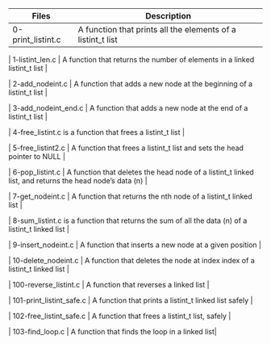 | Files | Description |
|---------------|---------------|
| 0-print_listint.c | A function that prints all the elements of a listint_t list |

| 1-listint_len.c | A function that returns the number of elements in a linked listint_t list |

| 2-add_nodeint.c | A function that adds a new node at the beginning of a listint_t list |

| 3-add_nodeint_end.c | A function that adds a new node at the end of a listint_t list |

| 4-free_listint.c is a function that frees a listint_t list |

| 5-free_listint2.c | A function that frees a listint_t list and sets the head pointer to NULL |

| 6-pop_listint.c | A function that deletes the head node of a listint_t linked list, and returns the head node’s data (n) |

| 7-get_nodeint.c | A function that returns the nth node of a listint_t linked list |

| 8-sum_listint.c is a function that returns the sum of all the data (n) of a listint_t linked list |

| 9-insert_nodeint.c | A function that inserts a new node at a given position |

| 10-delete_nodeint.c | A function that deletes the node at index index of a listint_t linked list |

| 100-reverse_listint.c | A function that reverses a linked list |

| 101-print_listint_safe.c | A function that prints a listint_t linked list safely |

| 102-free_listint_safe.c | A function that frees a listint_t list, safely |

| 103-find_loop.c | A function that finds the loop in a linked list|
